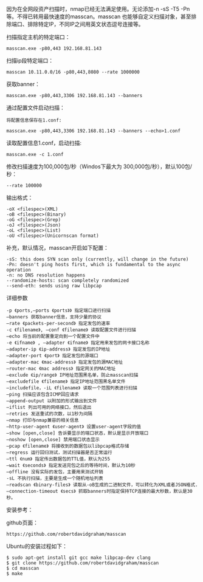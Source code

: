 因为在全网段资产扫描时，nmap已经无法满足使用。无论添加-n -sS -T5 -Pn 等。不得已转用最快速度的masscan。masscan 也能够自定义扫描对象，甚至排除端口、排除特定IP，不同IP之间用英文状态逗号连接等。

扫描指定主机的特定端口：

```
masscan.exe -p80,443 192.168.81.143
```

扫描ip段特定端口：

```
masscan 10.11.0.0/16 -p80,443,8080 --rate 1000000
```

获取banner：

```
masscan.exe -p80,443,3306 192.168.81.143 --banners
```

通过配置文件启动扫描：

```
将配置信息保存在1.conf:
```

```
masscan.exe -p80,443,3306 192.168.81.143 --banners --echo>1.conf
```

读取配置信息1.conf，启动扫描:

```
masscan.exe -c 1.conf
```

修改扫描速度为100,000包/秒（Windos下最大为 300,000包/秒），默认100包/秒：

```
--rate 100000
```

输出格式：

```
-oX <filespec>(XML)
-oB <filespec>(Binary)
-oG <filespec>(Grep)
-oJ <filespec>(Json)
-oL <filespec>(List)
-oU <filespec>(Unicornscan format)
```

补充，默认情况，masscan开启如下配置：

```
-sS: this does SYN scan only (currently, will change in the future) 
-Pn: doesn't ping hosts first, which is fundamental to the async operation 
-n: no DNS resolution happens 
--randomize-hosts: scan completely randomized 
--send-eth: sends using raw libpcap
```

详细参数

```
-p 《ports,–ports 《ports》》 指定端口进行扫描 
–banners 获取banner信息，支持少量的协议 
–rate 《packets-per-second》 指定发包的速率 
-c 《filename》, –conf 《filename》 读取配置文件进行扫描 
–echo 将当前的配置重定向到一个配置文件中 
-e 《ifname》 , –adapter 《ifname》 指定用来发包的网卡接口名称 
–adapter-ip 《ip-address》 指定发包的IP地址 
–adapter-port 《port》 指定发包的源端口 
–adapter-mac 《mac-address》 指定发包的源MAC地址 
–router-mac 《mac address》 指定网关的MAC地址 
–exclude 《ip/range》 IP地址范围黑名单，防止masscan扫描 
–excludefile 《filename》 指定IP地址范围黑名单文件 
–includefile，-iL 《filename》 读取一个范围列表进行扫描 
–ping 扫描应该包含ICMP回应请求 
–append-output 以附加的形式输出到文件 
–iflist 列出可用的网络接口，然后退出 
–retries 发送重试的次数，以1秒为间隔 
–nmap 打印与nmap兼容的相关信息 
–http-user-agent 《user-agent》 设置user-agent字段的值 
–show [open,close] 告诉要显示的端口状态，默认是显示开放端口 
–noshow [open,close] 禁用端口状态显示 
–pcap 《filename》 将接收到的数据包以libpcap格式存储 
–regress 运行回归测试，测试扫描器是否正常运行 
–ttl 《num》 指定传出数据包的TTL值，默认为255 
–wait 《seconds》 指定发送完包之后的等待时间，默认为10秒 
–offline 没有实际的发包，主要用来测试开销 
-sL 不执行扫描，主要是生成一个随机地址列表 
–readscan 《binary-files》 读取从-oB生成的二进制文件，可以转化为XML或者JSON格式. 
–connection-timeout 《secs》 抓取banners时指定保持TCP连接的最大秒数，默认是30秒。
```

安装参考：

github页面：

`https://github.com/robertdavidgraham/masscan`

Ubuntu的安装过程如下：

```
$ sudo apt-get install git gcc make libpcap-dev clang
$ git clone https://github.com/robertdavidgraham/masscan
$ cd masscan
$ make
```



